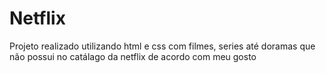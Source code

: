 # Netflix
  
 Projeto realizado utilizando html e css com filmes, series até doramas que não possui no catálago da netflix de acordo com meu gosto
